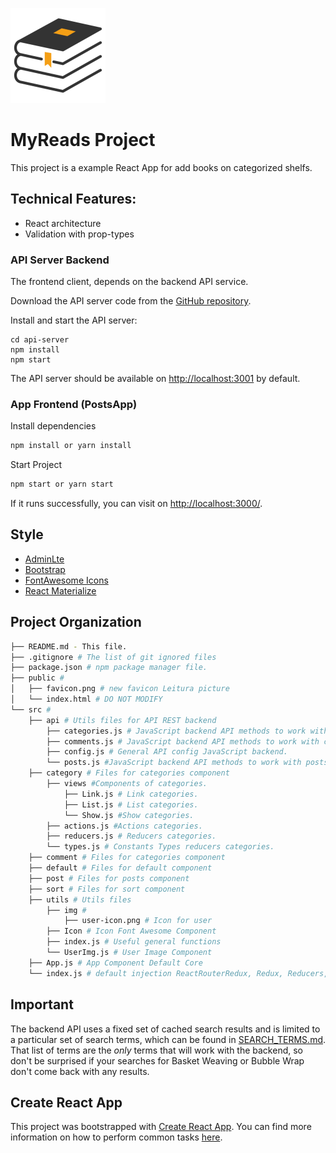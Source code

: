 ![Logo of the project](./public/favicon.png)

# MyReads Project 
This project is a example React App for add books on categorized shelfs.

## Technical Features:
* React architecture
* Validation with prop-types

### API Server Backend

The frontend client, depends on the backend API service.

Download the API server code from the [GitHub repository](https://github.com/udacity/reactnd-project-readable-starter).

Install and start the API server:

```
cd api-server
npm install
npm start
```

The API server should be available on [http://localhost:3001](http://localhost:3001) by default.

### App Frontend (PostsApp)
Install dependencies
```bash
npm install or yarn install
```
Start Project
```bash
npm start or yarn start
```
If it runs successfully, you can visit on [http://localhost:3000/](http://localhost:3000/).

## Style

* [AdminLte](https://adminlte.io/themes/AdminLTE/index2.html)
* [Bootstrap](https://getbootstrap.com/docs/3.3/css/)
* [FontAwesome Icons](http://fontawesome.io/icons/)
* [React Materialize](https://react-materialize.github.io)

## Project Organization

```bash
├── README.md - This file.
├── .gitignore # The list of git ignored files
├── package.json # npm package manager file. 
├── public #
│   ├── favicon.png # new favicon Leitura picture
│   └── index.html # DO NOT MODIFY
└── src #
    ├── api # Utils files for API REST backend
        ├── categories.js # JavaScript backend API methods to work with categories.
        ├── comments.js # JavaScript backend API methods to work with comments.
        ├── config.js # General API config JavaScript backend.
        └── posts.js #JavaScript backend API methods to work with posts.
    ├── category # Files for categories component
        ├── views #Components of categories.
            ├── Link.js # Link categories.
            ├── List.js # List categories.
            └── Show.js #Show categories.
        ├── actions.js #Actions categories.
        ├── reducers.js # Reducers categories.
        └── types.js # Constants Types reducers categories.
    ├── comment # Files for categories component
    ├── default # Files for default component
    ├── post # Files for posts component
    ├── sort # Files for sort component
    ├── utils # Utils files
        ├── img # 
            ├── user-icon.png # Icon for user
        ├── Icon # Icon Font Awesome Component 
        ├── index.js # Useful general functions
        └── UserImg.js # User Image Component 
    ├── App.js # App Component Default Core
    └── index.js # default injection ReactRouterRedux, Redux, Reducers, ReduxThunk and AppComponent
```

## Important
The backend API uses a fixed set of cached search results and is limited to a particular set of search terms, which can be found in [SEARCH_TERMS.md](SEARCH_TERMS.md). That list of terms are the _only_ terms that will work with the backend, so don't be surprised if your searches for Basket Weaving or Bubble Wrap don't come back with any results.

## Create React App

This project was bootstrapped with [Create React App](https://github.com/facebookincubator/create-react-app). You can find more information on how to perform common tasks [here](https://github.com/facebookincubator/create-react-app/blob/master/packages/react-scripts/template/README.md).
